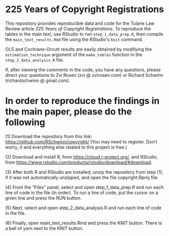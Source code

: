 # 225 Years of Copyright Registrations

This repository provides reproducible data and code for the Tulane Law Review article *225 Years of Copyright Registrations*. To reproduce the tables in the main text, use RStudio to run `step_1_data_prep.R`, then compile the `main_text_results.Rmd` file using the RStudio's `knit` command.

OLS and Cochrane-Orcutt results are easily obtained by modifying the `estimation_technique` argument of the `make_tables` function in the `step_2_data_analysis.R` file.

If, after viewing the comments in the code, you have any questions, please direct your questions to Zvi Rosen (zvi @ zvirosen.com) or Richard Schwinn (richardschwinn @ gmail.com).

# In order to reproduce the findings in the main paper, please do the following
 
(1) Download the repository from this link: 
https://github.com/RSchwinn/copyright/
(You may need to register. Don’t worry, it and everything else related to this project is free.)
 
(2) Download and install R, from https://cloud.r-project.org/, and RStudio, from https://www.rstudio.com/products/rstudio/download/#download.
 
(3) After both R and RStudio are installed, unzip the repository from step (1), if it was not automatically unzipped, and open the file copyright.Rproj file.
 
(4) From the “Files” panel, select and open step_1_data_prep.R and run each line of code in the file (in order). To run a line of code, put the cursor on a given line and press the RUN button.
 
(5) Next, select and open step_2_data_analysis.R and run each line of code in the file.

(6) Finally, open main_text_results.Rmd and press the KNIT button. There is a ball of yarn next to the KNIT button.
